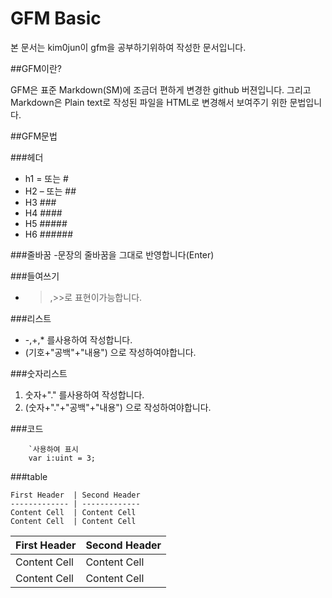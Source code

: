 GFM Basic
=================
본 문서는 kim0jun이 gfm을 공부하기위하여 작성한 문서입니다.  

##GFM이란?

GFM은 표준 Markdown(SM)에 조금더 편하게 변경한 github 버젼입니다. 
그리고 Markdown은 Plain text로 작성된 파일을 HTML로 변경해서 보여주기 위한 문법입니다.

##GFM문법

###헤더
- h1 = 또는 #
- H2 – 또는 ##
- H3 ### 
- H4 #### 
- H5 #####
- H6 ######

###줄바꿈
-문장의 줄바꿈을 그대로 반영합니다(Enter)

###들여쓰기
- >,>>로 표현이가능합니다.


###리스트
- -,+,* 를사용하여 작성합니다.
- (기호+"공백"+"내용") 으로 작성하여야합니다.

###숫자리스트
1. 숫자+"." 를사용하여 작성합니다.
2. (숫자+"."+"공백"+"내용") 으로 작성하여야합니다.

###코드

```
    `사용하여 표시
    var i:uint = 3;
```
###table
```
First Header  | Second Header
------------- | -------------
Content Cell  | Content Cell
Content Cell  | Content Cell
```
First Header  | Second Header
------------- | -------------
Content Cell  | Content Cell
Content Cell  | Content Cell



